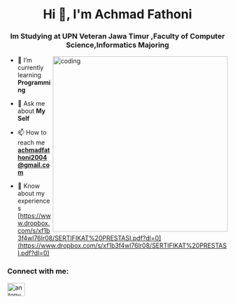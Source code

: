 <h1 align="center">Hi 👋, I'm Achmad Fathoni</h1>
<h3 align="center">Im Studying at UPN Veteran Jawa Timur ,Faculty of Computer Science,Informatics Majoring</h3>
<img align="right" alt="coding" width="400" src="https://camo.githubusercontent.com/cae12fddd9d6982901d82580bdf321d81fb299141098ca1c2d4891870827bf17/68747470733a2f2f6d69726f2e6d656469756d2e636f6d2f6d61782f313336302f302a37513379765349765f7430696f4a2d5a2e676966">

- 🌱 I’m currently learning **Programming**

- 💬 Ask me about **My Self**

- 📫 How to reach me **achmadfathoni2004@gmail.com**

- 📄 Know about my experiences [https://www.dropbox.com/s/xf1b3f4wl76lr08/SERTIFIKAT%20PRESTASI.pdf?dl=0](https://www.dropbox.com/s/xf1b3f4wl76lr08/SERTIFIKAT%20PRESTASI.pdf?dl=0)

<h3 align="left">Connect with me:</h3>
<p align="left">
<a href="https://instagram.com/antony.5_" target="blank"><img align="center" src="https://raw.githubusercontent.com/rahuldkjain/github-profile-readme-generator/master/src/images/icons/Social/instagram.svg" alt="antony.5_" height="30" width="40" /></a>
</p>
